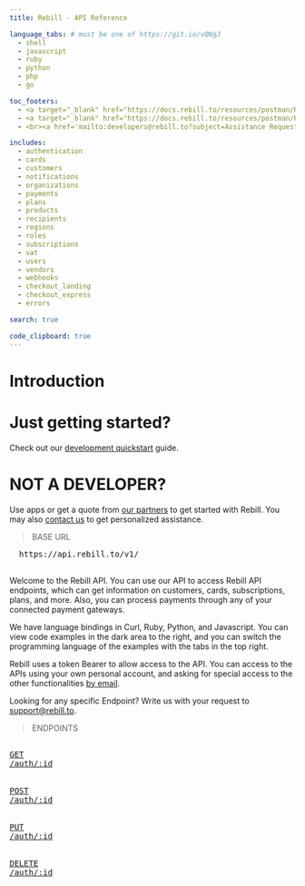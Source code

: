 ```yaml
---
title: Rebill - API Reference

language_tabs: # must be one of https://git.io/vQNgJ
  - shell
  - javascript
  - ruby
  - python
  - php
  - go

toc_footers:
  - <a target="_blank" href="https://docs.rebill.to/resources/postman/Rebill.postman_collection.json">Download Postman Collection</a>
  - <a target="_blank" href="https://docs.rebill.to/resources/postman/Rebill.postman_environment.json">Download Postman Environment</a>
  - <br><a href='mailto:developers@rebill.to?subject=Assistance Request'>Request Assistance</a>

includes:
  - authentication
  - cards
  - customers
  - notifications
  - organizations
  - payments
  - plans
  - products
  - recipients
  - regions
  - roles
  - subscriptions
  - vat
  - users
  - vendors
  - webhooks
  - checkout_landing
  - checkout_express
  - errors

search: true

code_clipboard: true
---
```


# Introduction

<div class="right-block">
  <h1>Just getting started?</h1>
  <p>Check out our <a href="https://support.rebill.to" target="_blank" rel="noopener noreferrer" class="docs-link">development quickstart</a> guide.</p>
</div>

<div class="right-block">
  <h1>NOT A DEVELOPER?</h1>
  <p>Use apps or get a quote from <a href="https://support.rebill.to" target="_blank" rel="noopener noreferrer" class="docs-link">our partners</a> to get started with Rebill. You may also <a href="mailto:support@rebill.to"> contact us</a> to get personalized assistance.</p>
</div>

<blockquote class="plaintext">
<p>BASE URL</p>
</blockquote>
<div class="highlight">
  <pre class="highlight plaintext endpoints" style="">
  https://api.rebill.to/v1/
  </pre>
</div>

Welcome to the Rebill API. You can use our API to access Rebill API endpoints, which can get information on customers, cards, subscriptions, plans, and more. Also, you can process payments through any of your connected payment gateways.

We have language bindings in Curl, Ruby, Python, and Javascript. You can view code examples in the dark area to the right, and you can switch the programming language of the examples with the tabs in the top right.

Rebill uses a token Bearer to allow access to the API. You can access to the APIs using your own personal account, and asking for special access to the other functionalities [by email](mailto:support@rebill.to).

Looking for any specific Endpoint? Write us with your request to [support@rebill.to](mailto:support@rebill.to).

<blockquote class="plaintext light">
<p>ENDPOINTS</p>
</blockquote>
<div class="highlight light">
  <pre class="highlight plaintext light endpoints" style="">
    <a href="#"><div class="method"><span class="get">GET</span></div><div class="endpoint">/auth/:id</div></a>
    <a href="#"><div class="method"><span class="post">POST</span></div><div class="endpoint">/auth/:id</div></a>
    <a href="#"><div class="method"><span class="put">PUT</span></div><div class="endpoint">/auth/:id</div></a>
    <a href="#"><div class="method"><span class="delete">DELETE</span></div><div class="endpoint">/auth/:id</div></a>
  </pre>
</div>